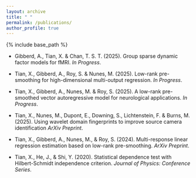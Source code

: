 ```yaml
---
layout: archive
title: " "
permalink: /publications/
author_profile: true
---
```


{% include base_path %}


* Gibberd, A., Tian, X. & Chan, T. S. T. (2025). Group sparse dynamic factor models for fMRI. *In Progress*.

* Tian, X., Gibberd, A., Roy, S. & Nunes, M. (2025). Low-rank pre-smoothing for high-dimensional multi-output regression. *In Progress*.

* Tian, X., Gibberd, A., Nunes, M. & Roy, S. (2025). A low-rank pre-smoothed vector autoregressive model for neurological applications. *In Progress*.

* Tian, X., Nunes, M., Dupont, E., Downing, S., Lichtenstein, F. & Burns, M. (2025). Using wavelet domain fingerprints to improve source camera identification *ArXiv Preprint*.

* Tian, X., Gibberd, A., Nunes, M., & Roy, S. (2024). Multi-response linear regression estimation based on low-rank pre-smoothing. *ArXiv Preprint*.
  
* Tian, X., He, J., & Shi, Y. (2020). Statistical dependence test with Hilbert-Schmidt independence criterion. *Journal of Physics: Conference Series*.


